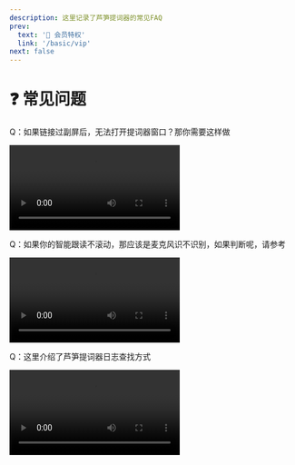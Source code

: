 ```yaml
---
description: 这里记录了芦笋提词器的常见FAQ
prev:
  text: '🌟 会员特权'
  link: '/basic/vip'
next: false
---
```


# ❓ 常见问题

Q：如果链接过副屏后，无法打开提词器窗口？那你需要这样做

<video controls>
  <source src="../public/.gitbook/assets/fupingwenti.mp4" type="video/mp4" />
</video>

Q：如果你的智能跟读不滚动，那应该是麦克风识不识别，如果判断呢，请参考

<video controls>
  <source src="../public/.gitbook/assets/shibiemaikefeng.mp4" type="video/mp4" />
</video>

Q：这里介绍了芦笋提词器日志查找方式

<video controls>
  <source src="../public/.gitbook/assets/rizhichazhao (1).mp4" type="video/mp4" />
</video>
